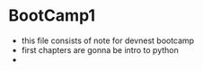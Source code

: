 # BootCamp1

* this file consists of note for devnest bootcamp
* first chapters are gonna be intro to python
*
